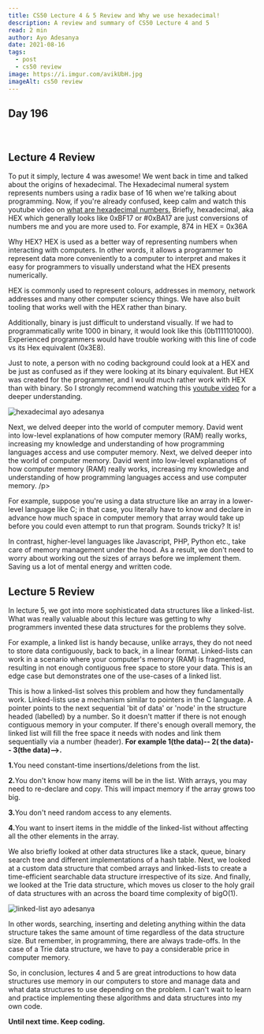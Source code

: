 ```yaml
---
title: CS50 Lecture 4 & 5 Review and Why we use hexadecimal!
description: A review and summary of CS50 Lecture 4 and 5
read: 2 min
author: Ayo Adesanya
date: 2021-08-16
tags:
  - post
  - cs50 review
image: https://i.imgur.com/avikUbH.jpg
imageAlt: cs50 review
---
```


<h2 class="snippet__title text-gradient article-special-case bold day">Day 196</h2><br>

<h2 class="snippet__title text-gradient article-special-case bold">Lecture 4 Review</h2>

<p>To put it simply, lecture 4 was awesome!  We went back in time and talked about the origins of hexadecimal. The Hexadecimal numeral system represents numbers using a radix base of 16 when we're talking about programming. Now, if you're already confused, keep calm and watch this youtube video on <a class="blog-link"href="https://www.youtube.com/watch?v=dPxCGlW9lfM">what are hexadecimal numbers.</a> Briefly, hexadecimal, aka HEX which generally looks like 0xBF17 or #0xBA17 are just conversions of numbers me and you are more used to. For example, 874 in HEX = 0x36A </p>

<p>Why HEX? HEX is used as a better way of representing numbers when interacting with computers. In other words, it allows a programmer to represent data more conveniently to a computer to interpret and makes it easy for programmers to visually understand what the HEX presents numerically.</p>

<p>HEX is commonly used to represent colours, addresses in memory, network addresses and many other computer sciency things. We have also built tooling that works well with the HEX rather than binary. </p>

<p>  Additionally, binary is just difficult to understand visually. If we had to programmatically write 1000 in binary, it would look like this (0b1111101000). Experienced programmers would have trouble working with this line of code vs its Hex equivalent (0x3E8).</p>

<p>  Just to note, a person with no coding background could look at a HEX and be just as confused as if they were looking at its binary equivalent. But HEX was created for the programmer, and I would much rather work with HEX than with binary. So I strongly recommend watching this <a class="blog-link" href="https://www.youtube.com/watch?v=dPxCGlW9lfM">youtube video</a> for a deeper understanding. </p>

<div class="image-block-2">

<img class="blog-img--2 picture" src="https://i.imgur.com/fnttzpt.jpg" alt="hexadecimal ayo adesanya" title="hexadecimal ayo adesanya" />

</div>

<p>Next, we delved deeper into the world of computer memory. David went into low-level explanations of how computer memory (RAM) really works, increasing my knowledge and understanding of how programming languages access and use computer memory.  Next, we delved deeper into the world of computer memory. David went into low-level explanations of how computer memory (RAM) really works, increasing my knowledge and understanding of how programming languages access and use computer memory.  /p>

<p>For example, suppose you're using a data structure like an array in a lower-level language like C; in that case, you literally have to know and declare in advance how much space in computer memory that array would take up before you could even attempt to run that program. Sounds tricky?  It is! </p>

<p>In contrast, higher-level languages like Javascript, PHP, Python etc., take care of memory management under the hood. As a result, we don't need to worry about working out the sizes of arrays before we implement them. Saving us a lot of mental energy and written code.</p>

<h2 class="snippet__title text-gradient article-special-case bold">Lecture 5 Review</h2>

<p> In lecture 5, we got into more sophisticated data structures like a linked-list. What was really valuable about this lecture was getting to why programmers invented these data structures for the problems they solve. </p>

<p>For example, a linked list is handy because, unlike arrays, they do not need to store data contiguously, back to back, in a linear format. Linked-lists can work in a scenario where your computer's memory (RAM) is fragmented, resulting in not enough contiguous free space to store your data. This is an edge case but demonstrates one of the use-cases of a linked list.</p>

<p>This is how a linked-list solves this problem and how they fundamentally work. Linked-lists use a mechanism similar to pointers in the C language. A pointer points to the next sequential 'bit of data' or 'node' in the structure headed (labelled) by a number. So it doesn't matter if there is not enough contiguous memory in your computer. If there's enough overall memory, the linked list will fill the free space it needs with nodes and link them sequentially via a number (header). <b>For example  1(the data)-- 2( the data)-- 3(the data)-->.</b></p>

<p><b>1.</b>You need constant-time insertions/deletions from the list.</p>
<p><b>2.</b>You don't know how many items will be in the list. With arrays, you may need to re-declare and copy. This will impact memory if the array grows too big.</p>
<p><b>3.</b>You don't need random access to any elements.</p>
<p><b>4.</b>You want to insert items in the middle of the linked-list without affecting all the other elements in the array.</p>

<p>We also briefly looked at other data structures like a stack, queue, binary search tree and different implementations of a hash table. Next, we looked at a custom data structure that combed arrays and linked-lists to create a time-efficient searchable data structure irrespective of its size. And finally, we looked at the Trie data structure, which moves us closer to the holy grail of data structures with an across the board time complexity of bigO(1). </p>

<div class="image-block-2">

<img class="blog-img--2 picture" src="https://i.imgur.com/urjwz5W.png" alt="linked-list ayo adesanya" title="linked-list ayo adesanya" />

</div>

<p>In other words, searching, inserting and deleting anything within the data structure takes the same amount of time regardless of the data structure size. But remember, in programming, there are always trade-offs. In the case of a Trie data structure, we have to pay a considerable price in computer memory.</p>

<p>So, in conclusion, lectures 4 and 5 are great introductions to how data structures use memory in our computers to store and manage data and what data structures to use depending on the problem. I can't wait to learn and practice implementing these algorithms and data structures into my own code.</p>

<p><b>Until next time. Keep coding.</b></p>
